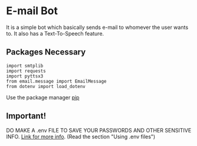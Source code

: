 # E-mail Bot

It is a simple bot which basically sends e-mail to whomever the user wants to.
It also has a Text-To-Speech feature.

## Packages Necessary

```import os
import smtplib
import requests
import pyttsx3
from email.message import EmailMessage
from dotenv import load_dotenv
```

Use the package manager [pip](https://pip.pypa.io/en/stable/) 

## Important!
DO MAKE A .env FILE TO SAVE YOUR PASSWORDS AND OTHER SENSITIVE INFO.
[Link for more info](https://www.twilio.com/blog/environment-variables-python).
(Read the section "Using .env files")